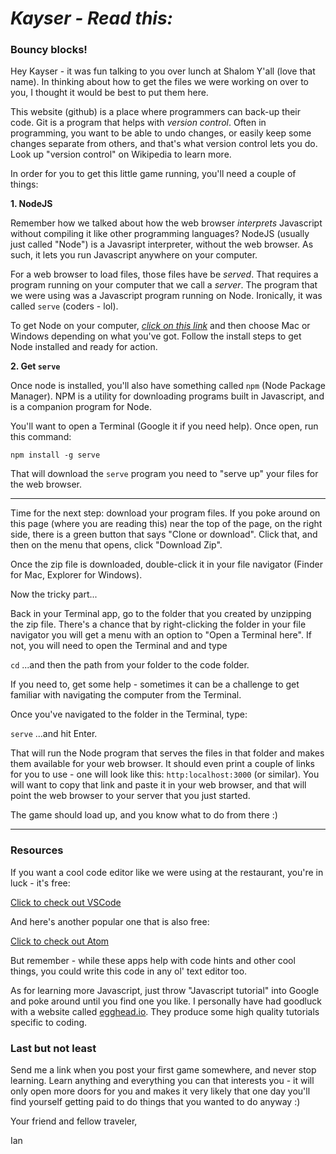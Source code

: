 # _Kayser - Read this:_

### Bouncy blocks!

Hey Kayser - it was fun talking to you over lunch at Shalom Y'all (love that name). In thinking about how to get the files we were working on over to you, I thought it would be best to put them here.

This website (github) is a place where programmers can back-up their code. Git is a program that helps with _version control_. Often in programming, you want to be able to undo changes, or easily keep some changes separate from others, and that's what version control lets you do. Look up "version control" on Wikipedia to learn more.

In order for you to get this little game running, you'll need a couple of things:

__1. NodeJS__

Remember how we talked about how the web browser _interprets_ Javascript without compiling it like other programming languages? NodeJS (usually just called "Node") is a Javasript interpreter, without the web browser. As such, it lets you run Javascript anywhere on your computer.

For a web browser to load files, those files have be _served_. That requires a program running on your computer that we call a _server_.  The program that we were using was a Javascript program running on Node. Ironically, it was called `serve` (coders - lol).

To get Node on your computer, [_click on this link_](https://nodejs.org/en/download/) and then choose Mac or Windows depending on what you've got. Follow the install steps to get Node installed and ready for action.

__2. Get `serve`__ 

Once node is installed, you'll also have something called `npm` (Node Package Manager). NPM is a utility for downloading programs built in Javascript, and is a companion program for Node.

You'll want to open a Terminal (Google it if you need help). Once open, run this command:

`npm install -g serve`

That will download the `serve` program you need to "serve up" your files for the web browser.

---

Time for the next step: download your program files. If you poke around on this page (where you are reading this) near the top of the page, on the right side, there is a green button that says "Clone or download". Click that, and then on the menu that opens, click "Download Zip".

Once the zip file is downloaded, double-click it in your file navigator (Finder for Mac, Explorer for Windows).

Now the tricky part...

Back in your Terminal app, go to the folder that you created by unzipping the zip file. There's a chance that by right-clicking the folder in your file navigator you will get a menu with an option to "Open a Terminal here". If not, you will need to open the Terminal and and type

`cd` ...and then the path from your folder to the code folder.

If you need to, get some help - sometimes it can be a challenge to get familiar with navigating the computer from the Terminal.

Once you've navigated to the folder in the Terminal, type:

`serve` ...and hit Enter.

That will run the Node program that serves the files in that folder and makes them available for your web browser. It should even print a couple of links for you to use - one will look  like this: `http:localhost:3000` (or similar). You will want to copy that link and paste it in your web browser, and that will point the web browser to your server that you just started.

The game should load up, and you know what to do from there :)

---

### Resources

If you want a cool code editor like we were using at the restaurant, you're in luck - it's free:

[Click to check out VSCode](https://code.visualstudio.com)

And here's another popular one that is also free:

[Click to check out Atom](https://atom.io)

But remember - while these apps help with code hints and other cool things, you could write this code in any ol' text editor too. 

As for learning more Javascript, just throw "Javascript tutorial" into Google and poke around until you find one you like. I personally have had goodluck with a website called [egghead.io](https://egghead.io/). They produce some high quality tutorials specific to coding.

### Last but not least

Send me a link when you post your first game somewhere, and never stop learning. Learn anything and everything you can that interests you - it will only open more doors for you and makes it very likely that one day you'll find yourself getting paid to do things that you wanted to do anyway :)

Your friend and fellow traveler,

Ian

